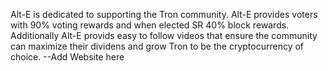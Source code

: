 Alt-E is dedicated to supporting the Tron community. Alt-E provides voters with 90% voting rewards and when elected SR 40% block rewards. Additionally Alt-E provids easy to follow videos that ensure the community can maximize their dividens and grow Tron to be the cryptocurrency of choice. --Add Website here
